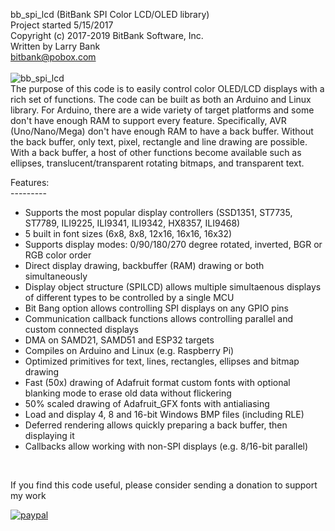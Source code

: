 bb_spi_lcd (BitBank SPI Color LCD/OLED library)<br>
Project started 5/15/2017<br>
Copyright (c) 2017-2019 BitBank Software, Inc.<br>
Written by Larry Bank<br>
bitbank@pobox.com<br>
<br>
![bb_spi_lcd](/demo.jpg?raw=true "bb_spi_lcd")
<br>
The purpose of this code is to easily control color OLED/LCD
displays with a rich set of functions. The code can be built as
both an Arduino and Linux library. For Arduino, there are a wide variety
of target platforms and some don't have enough RAM to support every feature.
Specifically, AVR (Uno/Nano/Mega) don't have enough RAM to have
a back buffer. Without the back buffer, only text, pixel, rectangle and line drawing
are possible. With a back buffer, a host of other functions become available
such as ellipses, translucent/transparent rotating bitmaps, and transparent text.<br>

Features:<br>
---------<br>
- Supports the most popular display controllers (SSD1351, ST7735, ST7789, ILI9225, ILI9341, ILI9342, HX8357, ILI9468)<br>
- 5 built in font sizes (6x8, 8x8, 12x16, 16x16, 16x32)
- Supports display modes: 0/90/180/270 degree rotated, inverted, BGR or RGB color order<br>
- Direct display drawing, backbuffer (RAM) drawing or both simultaneously<br>
- Display object structure (SPILCD) allows multiple simultaenous displays of different types to be controlled by a single MCU<br>
- Bit Bang option allows controlling SPI displays on any GPIO pins<br>
- Communication callback functions allows controlling parallel and custom connected displays<br>
- DMA on SAMD21, SAMD51 and ESP32 targets<br>
- Compiles on Arduino and Linux (e.g. Raspberry Pi)
- Optimized primitives for text, lines, rectangles, ellipses and bitmap drawing<br>
- Fast (50x) drawing of Adafruit format custom fonts with optional blanking mode to erase old data without flickering<br>
- 50% scaled drawing of Adafruit_GFX fonts with antialiasing
- Load and display 4, 8 and 16-bit Windows BMP files (including RLE)<br>
- Deferred rendering allows quickly preparing a back buffer, then displaying it<br>
- Callbacks allow working with non-SPI displays (e.g. 8/16-bit parallel)<br>
<br>


If you find this code useful, please consider sending a donation to support my work

[![paypal](https://www.paypalobjects.com/en_US/i/btn/btn_donateCC_LG.gif)](https://www.paypal.com/cgi-bin/webscr?cmd=_s-xclick&hosted_button_id=SR4F44J2UR8S4)

